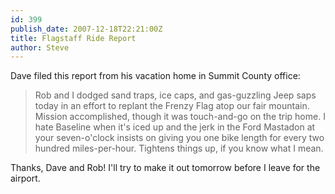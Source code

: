 ```yaml
---
id: 399
publish_date: 2007-12-18T22:21:00Z
title: Flagstaff Ride Report
author: Steve
---
```

Dave filed this report from his vacation home in Summit County office:

> Rob and I dodged sand traps, ice caps, and gas-guzzling Jeep saps today in an effort to replant the Frenzy Flag atop our fair mountain. Mission accomplished, though it was touch-and-go on the trip home. I hate Baseline when it's iced up and the jerk in the Ford Mastadon at your seven-o'clock insists on giving you one bike length for every two hundred miles-per-hour. Tightens things up, if you know what I mean.

Thanks, Dave and Rob! I'll try to make it out tomorrow before I leave for the airport.